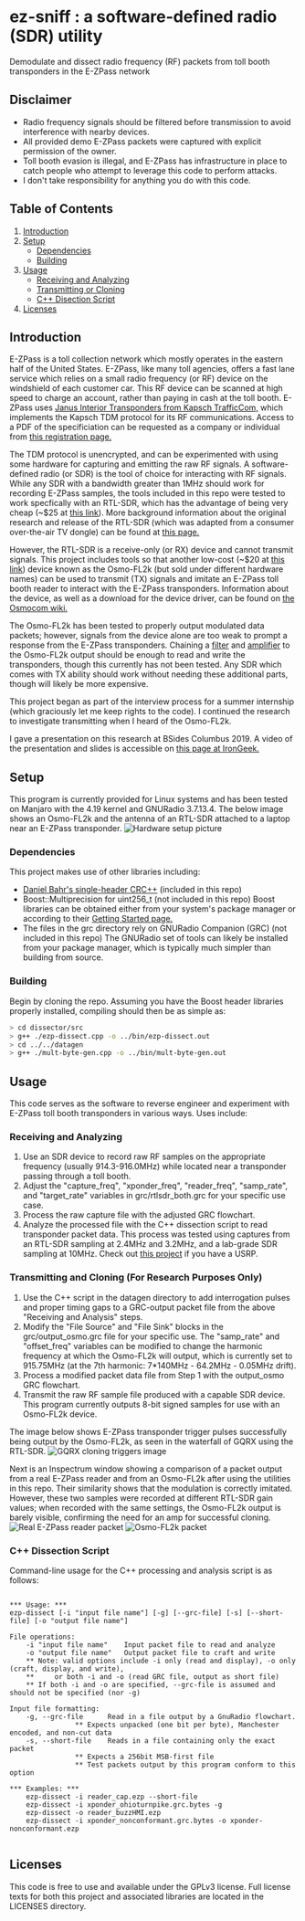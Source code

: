 # ez-sniff : a software-defined radio (SDR) utility
Demodulate and dissect radio frequency (RF) packets from toll booth transponders in the E-ZPass network


## Disclaimer
* Radio frequency signals should be filtered before transmission to avoid interference with nearby devices.
* All provided demo E-ZPass packets were captured with explicit permission of the owner.
* Toll booth evasion is illegal, and E-ZPass has infrastructure in place to catch people who attempt to leverage this code to perform attacks.
* I don't take responsibility for anything you do with this code.


## Table of Contents
1. [Introduction](#introduction)
2. [Setup](#setup)
   - [Dependencies](#dependencies)
   - [Building](#building)
3. [Usage](#usage)
   - [Receiving and Analyzing](#receiving-and-analyzing)
   - [Transmitting or Cloning](#transmitting-or-cloning)
   - [C++ Disection Script](#c-disection-script)
4. [Licenses](#licenses)


## Introduction
E-ZPass is a toll collection network which mostly operates in the eastern half of the United States. E-ZPass, like many toll agencies, offers a fast lane service which relies on a small radio frequency (or RF) device on the windshield of each customer car. This RF device can be scanned at high speed to charge an account, rather than paying in cash at the toll booth. E-ZPass uses [Janus Interior Transponders from Kapsch TrafficCom,](https://www.kapsch.net/ktc/downloads/datasheets/in-vehicle/915/Kapsch-KTC-DS-JANUS_Interior.PDF?lang=en-US) which implements the Kapsch TDM protocol for its RF communications. Access to a PDF of the specificiation can be requested as a company or individual from [this registration page.](http://tdm.kapschtraffic.com/registration.asp)

The TDM protocol is unencrypted, and can be experimented with using some hardware for capturing and emitting the raw RF signals. A software-defined radio (or SDR) is the tool of choice for interacting with RF signals. While any SDR with a bandwidth greater than 1MHz should work for recording E-ZPass samples, the tools included in this repo were tested to work specfically with an RTL-SDR, which has the advantage of being very cheap (~$25 at [this link](https://www.rtl-sdr.com/buy-rtl-sdr-dvb-t-dongles/)). More background information about the original research and release of the RTL-SDR (which was adapted from a consumer over-the-air TV dongle) can be found at [this page.](https://www.rtl-sdr.com/about-rtl-sdr/)

However, the RTL-SDR is a receive-only (or RX) device and cannot transmit signals. This project includes tools so that another low-cost (~$20 at [this link](https://www.gearbest.com/cables-connectors/pp_1238337.html)) device known as the Osmo-FL2k (but sold under different hardware names) can be used to transmit (TX) signals and imitate an E-ZPass toll booth reader to interact with the E-ZPass transponders. Information about the device, as well as a download for the device driver, can be found on [the Osmocom wiki.](https://osmocom.org/projects/osmo-fl2k/wiki)

The Osmo-FL2k has been tested to properly output modulated data packets; however, signals from the device alone are too weak to prompt a response from the E-ZPass transponders. Chaining a [filter](https://www.tindie.com/products/gpio/915-mhz-ism-band-pass-filter-amateur-radio-rfid/) and [amplifier](https://usa.banggood.com/4_0W-30dB-915MHz-RF-Power-Amplifier-p-1167605.html?gmcCountry=US&currency=USD&cur_warehouse=CN) to the Osmo-FL2k output should be enough to read and write the transponders, though this currently has not been tested. Any SDR which comes with TX ability should work without needing these additional parts, though will likely be more expensive.

This project began as part of the interview process for a summer internship (which graciously let me keep rights to the code). I continued the research to investigate transmitting when I heard of the Osmo-FL2k.

I gave a presentation on this research at BSides Columbus 2019. A video of the presentation and slides is accessible on [this page at IronGeek.](https://www.irongeek.com/i.php?page=videos/bsidescolumbus2019/bsidescmh2019-3-01-e-zhack-an-update-on-sdr-and-toll-booth-reverse-engineering-kyle-westhaus)


## Setup
This program is currently provided for Linux systems and has been tested on Manjaro with the 4.19 kernel and GNURadio 3.7.13.4.
The below image shows an Osmo-FL2k and the antenna of an RTL-SDR attached to a laptop near an E-ZPass transponder.
![Hardware setup picture](images/clone-setup.jpg)


### Dependencies
This project makes use of other libraries including:
* [Daniel Bahr's single-header CRC++](https://github.com/d-bahr/CRCpp) (included in this repo)
* Boost::Multiprecision for uint256_t (not included in this repo)
Boost libraries can be obtained either from your system's package manager or according to their [Getting Started page.](https://www.boost.org/doc/libs/1_69_0/more/getting_started/unix-variants.html)
* The files in the grc directory rely on GNURadio Companion (GRC) (not included in this repo)
The GNURadio set of tools can likely be installed from your package manager, which is typically much simpler than building from source.


### Building
Begin by cloning the repo. Assuming you have the Boost header libraries properly installed, compiling should then be as simple as:
``` bash
> cd dissector/src
> g++ ./ezp-dissect.cpp -o ../bin/ezp-dissect.out
> cd ../../datagen
> g++ ./mult-byte-gen.cpp -o ../bin/mult-byte-gen.out
```


## Usage
This code serves as the software to reverse engineer and experiment with E-ZPass toll booth transponders in various ways. Uses include:
### Receiving and Analyzing
1. Use an SDR device to record raw RF samples on the appropriate frequency (usually 914.3-916.0MHz) while located near a transponder passing through a toll booth.
2. Adjust the "capture_freq", "xponder_freq", "reader_freq", "samp_rate", and "target_rate" variables in grc/rtlsdr_both.grc for your specific use case.
3. Process the raw capture file with the adjusted GRC flowchart.
4. Analyze the processed file with the C++ dissection script to read transponder packet data.
This process was tested using captures from an RTL-SDR sampling at 2.4MHz and 3.2MHz, and a lab-grade SDR sampling at 10MHz. Check out [this project](https://github.com/pvachon/zepassd) if you have a USRP.


### Transmitting and Cloning (For Research Purposes Only)
1. Use the C++ script in the datagen directory to add interrogation pulses and proper timing gaps to a GRC-output packet file from the above "Receiving and Analysis" steps.
2. Modify the "File Source" and "File Sink" blocks in the grc/output_osmo.grc file for your specific use. The "samp_rate" and "offset_freq" variables can be modified to change the harmonic frequency at which the Osmo-FL2k will output, which is currently set to 915.75MHz (at the 7th harmonic: 7*140MHz - 64.2MHz - 0.05MHz drift).
3. Process a modified packet data file from Step 1 with the output_osmo GRC flowchart.
4. Transmit the raw RF sample file produced with a capable SDR device. This program currently outputs 8-bit signed samples for use with an Osmo-FL2k device.

The image below shows E-ZPass transponder trigger pulses successfully being output by the Osmo-FL2k, as seen in the waterfall of GQRX using the RTL-SDR.
![GQRX cloning triggers image](images/gqrx-clone-triggers.png)

Next is an Inspectrum window showing a comparison of a packet output from a real E-ZPass reader and from an Osmo-FL2k after using the utilities in this repo. Their similarity shows that the modulation is correctly imitated. However, these two samples were recorded at different RTL-SDR gain values; when recorded with the same settings, the Osmo-FL2k output is barely visible, confirming the need for an amp for successful cloning.
![Real E-ZPass reader packet](images/inspectrum-tollbooth.png)
![Osmo-FL2k packet](images/inspectrum-osmo.png)


### C++ Dissection Script
Command-line usage for the C++ processing and analysis script is as follows:
```

*** Usage: ***
ezp-dissect [-i "input file name"] [-g] [--grc-file] [-s] [--short-file] [-o "output file name"]

File operations:
	-i "input file name"	Input packet file to read and analyze
	-o "output file name"	Output packet file to craft and write
	** Note: valid options include -i only (read and display), -o only (craft, display, and write),
	**     or both -i and -o (read GRC file, output as short file)
	** If both -i and -o are specified, --grc-file is assumed and should not be specified (nor -g)

Input file formatting:
	-g, --grc-file		Read in a file output by a GnuRadio flowchart.
				** Expects unpacked (one bit per byte), Manchester encoded, and non-cut data
	-s, --short-file	Reads in a file containing only the exact packet
				** Expects a 256bit MSB-first file
				** Test packets output by this program conform to this option

*** Examples: ***
	ezp-dissect -i reader_cap.ezp --short-file
	ezp-dissect -i xponder_ohioturnpike.grc.bytes -g
	ezp-dissect -o reader_buzzHMI.ezp
	ezp-dissect -i xponder_nonconformant.grc.bytes -o xponder-nonconformant.ezp


```


## Licenses
This code is free to use and available under the GPLv3 license. Full license texts for both this project and associated libraries are located in the LICENSES directory.